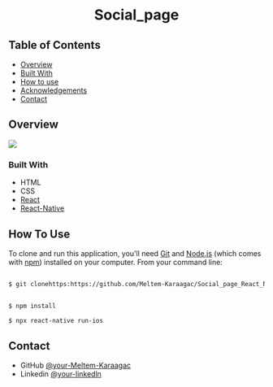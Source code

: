 

<h1 align="center">Social_page</h1>




## Table of Contents

- [Overview](#overview)
- [Built With](#built-with)
- [How to use](#how-to-use)
- [Acknowledgements](#acknowledgements)
- [Contact](#contact)

<!-- OVERVIEW -->

## Overview

  <img  src='./overview/social_page.gif' >



### Built With


- HTML
- CSS
- [React]( https://reactjs.org/)
- [React-Native](https://reactnative.dev/)


## How To Use



To clone and run this application, you'll need [Git](https://git-scm.com) and [Node.js](https://nodejs.org/en/download/) (which comes with [npm](http://npmjs.com)) installed on your computer. From your command line:

```bash

$ git clonehttps:https://github.com/Meltem-Karaagac/Social_page_React_Native


$ npm install

$ npx react-native run-ios

```




## Contact

- GitHub [@your-Meltem-Karaagac](https://github.com/Meltem-Karaagac)
- Linkedin [@your-linkedln](https://www.linkedin.com/in/meltem-karaagac/)

